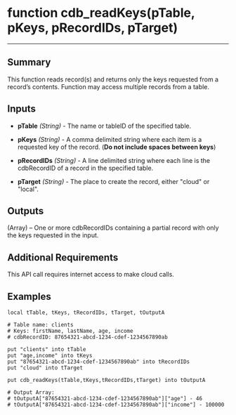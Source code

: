 # function cdb_readKeys(pTable, pKeys, pRecordIDs, pTarget)
---
## Summary
This function reads record(s) and returns only the keys requested from a record’s contents. Function may access multiple records from a table.

## Inputs
* **pTable** *(String)* - The name or tableID of the specified table.

* **pKeys** *(String)* - A comma delimited string where each item is a requested key of the record. (**Do not include spaces between keys**)

* **pRecordIDs** *(String)* - A line delimited string where each line is the cdbRecordID of a record in the specified table.

* **pTarget** *(String)* - The place to create the record, either "cloud" or "local".

## Outputs
(Array) – One or more cdbRecordIDs containing a partial record with only the keys requested in the input.

## Additional Requirements
This API call requires internet access to make cloud calls.

## Examples
```
local tTable, tKeys, tRecordIDs, tTarget, tOutputA

# Table name: clients
# Keys: firstName, lastName, age, income
# cdbRecordID: 87654321-abcd-1234-cdef-1234567890ab

put "clients" into tTable
put "age,income" into tKeys
put "87654321-abcd-1234-cdef-1234567890ab" into tRecordIDs
put "cloud" into tTarget
     
put cdb_readKeys(tTable,tKeys,tRecordIDs,tTarget) into tOutputA

# Output Array:
# tOutputA["87654321-abcd-1234-cdef-1234567890ab"]["age"] - 46
# tOutputA["87654321-abcd-1234-cdef-1234567890ab"]["income"] - 100000
```
